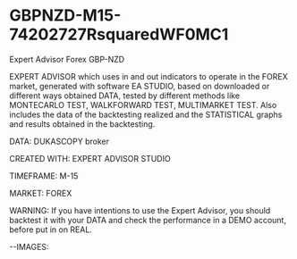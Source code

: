 # GBPNZD-M15-74202727RsquaredWF0MC1
Expert Advisor Forex GBP-NZD

EXPERT ADVISOR which uses in and out indicators to operate in the FOREX market, generated with software EA STUDIO, based on downloaded or different ways obtained DATA, 
tested by different methods like MONTECARLO TEST, WALKFORWARD TEST, MULTIMARKET TEST.
Also includes the data of the backtesting realized and the STATISTICAL graphs and results obtained in the backtesting.

DATA: DUKASCOPY broker

CREATED WITH: EXPERT ADVISOR STUDIO

TIMEFRAME: M-15

MARKET: FOREX

WARNING: If you have intentions to use the Expert Advisor, you should backtest it with your DATA and check the performance in a DEMO account, before put in on REAL.

--IMAGES:

